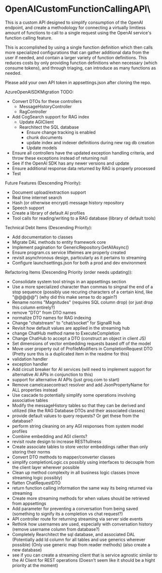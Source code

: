 # OpenAICustomFunctionCallingAPI\

This is a custom API designed to simplify consumption of the OpenAI endpoint, and create a methodology for connecting a virtually limitless amount of functions to call to a single request using the OpenAI service's function calling feature.

This is accomplished by using a single function definition which then calls more specialized configurations that can gather additional data from the user if needed, and contain a larger variety of function definitions. This reduces costs by only providing function definitions when necessary (which consume tokens), and through triaging, can introduce as many functions as needed.

Please add your own API token in appsettings.json after cloning the repo.

AzureOpenAISDKMigration TODO:
- Convert DTOs for these controllers
	- MessageHistoryController
	- RagController
- Add CogSearch support for RAG index
	- Update AGIClient
	- Rearchitect the SQL database
		- Ensure change tracking is enabled
		- chunk documents
		- update index and indexer definitions during new rag db creation
		- Update models
- Ensure all controllers have the updated exception handling criteria, and throw these exceptions instead of returning null
- See if the OpenAI SDK has any newer versions and update 
- Ensure additional response data returned by RAG is properly processed
- Test
	

Future Features (Descending Priority):
- Document upload/extraction support
- Real time internet search
- Hash (or otherwise encrypt) message history repository
- Speech support
- Create a library of default AI profiles
- Tool calls for reading/writing to a RAG database (library of default tools)

Technical Debt Items (Descending Priority):
- Add documentation to classes
- Migrate DAL methods to entity framework core 
- Implement pagination for GenericRepository.GetAllAsync()
- Ensure program.cs service lifteimes are properly created
- revisit asynchronous design, particularly as it pertains to streaming
- Configure launchsettings.json for both a prod and dev environment

Refactoring Items (Descending Priority (order needs updating)):
- Consolidate system tool strings in an appsettings section
- Use a more specialized character than commas to singnal the end of a stop sequence (possibly use recuring characters of a certain kind, like "@@@@@") (why did this make sense to do again?)
- Rename norms "Magnitudes" (requires SQL column drop) (or just drop this column entirely?)
- remove "DTO" from DTO names
- normalize DTO names for RAG indexing
- Change "chatstream" to "chat/socket" for SignalR hub
- Revisit how default values are applied in the streaming hub
- change ChatHub method name to ExecuteCompletion
- Change ChatHub to accept a DTO (construct an object in client JS)
- Set dimensions of vector embedding requests based off of the model
- Move user property out of ProfileModifiers in CompletionRequest DTO (Pretty sure this is a duplicated item in the readme for this)
- validation handler  
- exception handler
- Add circuit breaker for AI services (will need to implement support for alternative AI APIs in conjunction to this)
- support for alternative AI APIs (just groq.com to start)
- Remove camelcasecontract resolver and add JsonPropertyName for ALL properties instead
- Use cascade to potentially simplify some operations involving associative tables
- Modify the messageHistory tables so that they can be derived and utilized (like the RAG Database DTOs and their associated classes)
- provide default values to query requests? Or get these from the database?
- perform string cleaning on any AGI responses from system model profiles
- Combine embedding and AGI clients?
- revisit route design to increase RESTfullness
- Create associate tables to store vector embeddings rather than only storing their norms
- Convert DTO methods to mapper/converter classes
- simplify completionLogic.cs possibly using interfaces to decouple from the client layer wherever possible
- Clean up method complexity in all business logic classes (move streaming logic possibly)
- flatten ChatRequestDTO
- return function calling information the same way its being returned via streaming
- Create more streaming methods for when values should be retrieved from appsettings
- Add parameter for preventing a conversation from being saved (something to signify its a completion vs chat request?)
- API controller route for returning streaming via server side events
- Rethink how usernames are used, especially with conversation history (remove username column from database?)
- Completely Rearchitect the sql database, and associated DAL (Potentially add Id column for all tables and use generics wherever possible) (Only use generic map from reader methods) (also create a new database)
- see if you can create a streaming client that is service agnostic similar to the AI Client for REST operations (Doesn't seem like it should be a hight priority at the moment)